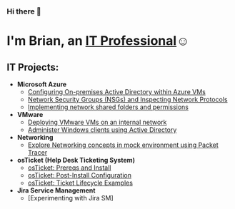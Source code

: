### Hi there 👋
<h1>I'm Brian, an <a href="https://linkedin.com/in/Josh">IT Professional</a>☺</h1>

<h2>IT Projects:</h2>

- <b>Microsoft Azure</b>
  - [Configuring On-premises Active Directory within Azure VMs](https://github.com/btruong117/configure-ad)
  - [Network Security Groups (NSGs) and Inspecting Network Protocols](https://github.com/btruong117/azure-network-protocols)
  - [Implementing network shared folders and permissions](https://github.com/btruong117/azure-network-protocols)
- <b>VMware</b>
  - [Deploying VMware VMs on an internal network](https://github.com/btruong117/vmware-vms)
  - [Administer Windows clients using Active Directory](https://github.com/btruong117/mock-environment-administration)
- <b>Networking</b>
  - [Explore Networking concepts in mock environment using Packet Tracer](https://github.com/btruong117/packet-tracer-labs)
- <b>osTicket (Help Desk Ticketing System)</b>
  - [osTicket: Prereqs and Install](https://github.com/btruong117/osTicket-Prereq)
  - [osTicket: Post-Install Configuration](https://github.com/btruong117/post-install-config)
  - [osTicket: Ticket Lifecycle Examples](https://github.com/btruon117/ticket-lifecycle)
- <b>Jira Service Management</b>
  - [Experimenting with Jira SM]
